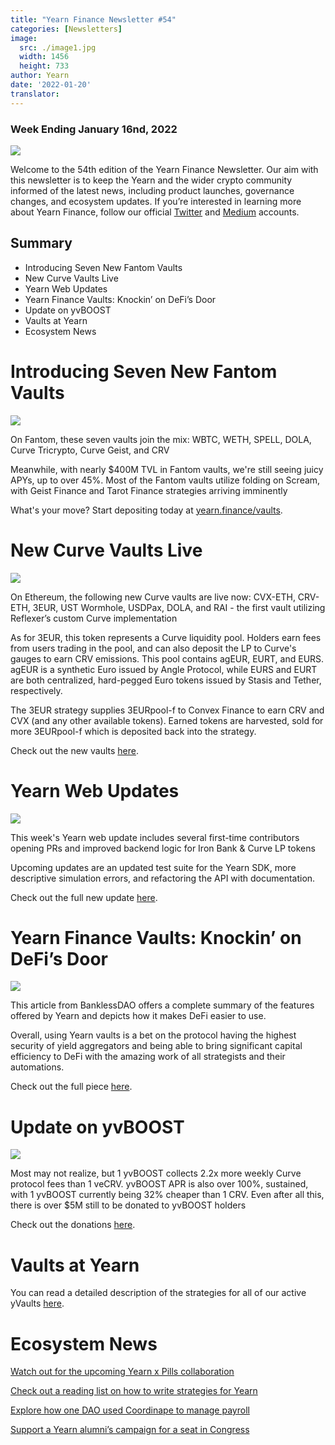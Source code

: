 ```yaml
---
title: "Yearn Finance Newsletter #54"
categories: [Newsletters]
image:
  src: ./image1.jpg
  width: 1456
  height: 733
author: Yearn
date: '2022-01-20'
translator:
---
```


### Week Ending January 16nd, 2022

![](./image1.jpg?w=1100&h=554)

Welcome to the 54th edition of the Yearn Finance Newsletter. Our aim with this newsletter is to keep the Yearn and the wider crypto community informed of the latest news, including product launches, governance changes, and ecosystem updates. If you’re interested in learning more about Yearn Finance, follow our official [Twitter](https://twitter.com/iearnfinance) and [Medium](https://medium.com/iearn) accounts.

## Summary

- Introducing Seven New Fantom Vaults
- New Curve Vaults Live
- Yearn Web Updates
- Yearn Finance Vaults: Knockin’ on DeFi’s Door
- Update on yvBOOST
- Vaults at Yearn
- Ecosystem News

# Introducing Seven New Fantom Vaults

![](./image2.jpg?w=550&h=733.5)

On Fantom, these seven vaults join the mix: WBTC, WETH, SPELL, DOLA, Curve Tricrypto, Curve Geist, and CRV

Meanwhile, with nearly $400M TVL in Fantom vaults, we're still seeing juicy APYs, up to over 45%. Most of the Fantom vaults utilize folding on Scream, with Geist Finance and Tarot Finance strategies arriving imminently

What's your move? Start depositing today at [yearn.finance/vaults](https://yearn.finance/vaults).

# New Curve Vaults Live

![](./image3.jpg?w=644&h=464)

On Ethereum, the following new Curve vaults are live now: CVX-ETH, CRV-ETH, 3EUR, UST Wormhole, USDPax, DOLA, and RAI - the first vault utilizing Reflexer’s custom Curve implementation

As for 3EUR, this token represents a Curve liquidity pool. Holders earn fees from users trading in the pool, and can also deposit the LP to Curve's gauges to earn CRV emissions. This pool contains agEUR, EURT, and EURS. agEUR is a synthetic Euro issued by Angle Protocol, while EURS and EURT are both centralized, hard-pegged Euro tokens issued by Stasis and Tether, respectively.

The 3EUR strategy supplies 3EURpool-f to Convex Finance to earn CRV and CVX (and any other available tokens). Earned tokens are harvested, sold for more 3EURpool-f which is deposited back into the strategy.

Check out the new vaults [here](https://yearn.finance/#/vaults).

# Yearn Web Updates

![](./image4.jpg?w=450&h=367)

This week's Yearn web update includes several first-time contributors opening PRs and improved backend logic for Iron Bank & Curve LP tokens

Upcoming updates are an updated test suite for the Yearn SDK, more descriptive simulation errors, and refactoring the API with documentation.

Check out the full new update [here](https://yearnweb.substack.com/p/yearn-web-engineering-update).

# Yearn Finance Vaults: Knockin’ on DeFi’s Door

![](./image5.jpg?w=957&h=538)

This article from BanklessDAO offers a complete summary of the features offered by Yearn and depicts how it makes DeFi easier to use.

Overall, using Yearn vaults is a bet on the protocol having the highest security of yield aggregators and being able to bring significant capital efficiency to DeFi with the amazing work of all strategists and their automations.

Check out the full piece [here](https://medium.com/bankless-dao/yearn-finance-vaults-knockin-on-defi-s-door-f5e9f56f669a).

# Update on yvBOOST

![](./image6.jpg?w=1100&h=569)

Most may not realize, but 1 yvBOOST collects 2.2x more weekly Curve protocol fees than 1 veCRV. yvBOOST APR is also over 100%, sustained, with 1 yvBOOST currently being 32% cheaper than 1 CRV. Even after all this, there is over $5M still to be donated to yvBOOST holders

Check out the donations [here](https://etherscan.io/address/0xdf270b48829e0f05211f3a33e5dc0a84f7247fbe).

# Vaults at Yearn

You can read a detailed description of the strategies for all of our active yVaults [here](https://medium.com/yearn-state-of-the-vaults/the-vaults-at-yearn-9237905ffed3).

# Ecosystem News

[Watch out for the upcoming Yearn x Pills collaboration](https://twitter.com/bantg/status/1482764820265029633)

[Check out a reading list on how to write strategies for Yearn](https://twitter.com/sjkelleyjr/status/1481664381054177281)

[Explore how one DAO used Coordinape to manage payroll](https://twitter.com/jkey_eth/status/1479642151730356226)

[Support a Yearn alumni’s campaign for a seat in Congress](https://twitter.com/mattdwest/status/1481083902580166656)
